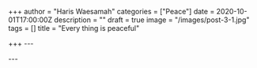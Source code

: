 +++
author = "Haris Waesamah"
categories = ["Peace"]
date = 2020-10-01T17:00:00Z
description = ""
draft = true
image = "/images/post-3-1.jpg"
tags = []
title = "Every thing is peaceful"

+++
\---

\---
